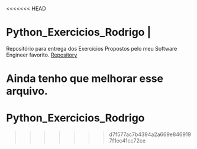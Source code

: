 <<<<<<< HEAD
# Python_Exercicios_Rodrigo | 

Repositório para entrega dos Exercícios Propostos pelo meu Software Engineer favorito.
[Repository](https://github.com/Ricardo1999/Python_Exercicios_Rodrigo/tree/main?tab=readme-ov-file#python_exercicios_rodrigo)

Ainda tenho que melhorar esse arquivo.
=======
# Python_Exercicios_Rodrigo
>>>>>>> d7f577ac7b4394a2a669e8469197f1ec41cc72ce
